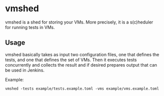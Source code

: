 # vmshed

vmshed is a shed for storing your VMs. More precisely, it is a s(c)heduler for
running tests in VMs.

## Usage

vmshed basically takes as input two configuration files, one that defines the
tests, and one that defines the set of VMs. Then it executes tests concurrently
and collects the result and if desired prepares output that can be used in
Jenkins.

Example:

```
vmshed -tests example/tests.example.toml -vms example/vms.example.toml
```
